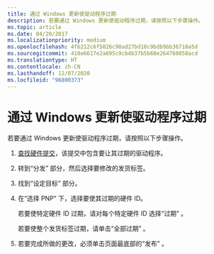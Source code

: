 ```yaml
---
title: 通过 Windows 更新使驱动程序过期
description: 若要通过 Windows 更新使驱动程序过期，请按照以下步骤操作。
ms.topic: article
ms.date: 04/20/2017
ms.localizationpriority: medium
ms.openlocfilehash: 4fb212c6f5026c90ad27bd18c9bdb9bb36718a5d
ms.sourcegitcommit: 418e6617e2a695c9cb4b37b5b60e264760858acd
ms.translationtype: HT
ms.contentlocale: zh-CN
ms.lasthandoff: 12/07/2020
ms.locfileid: "96800373"
---
```

# <a name="expire-a-driver-from-windows-update"></a>通过 Windows 更新使驱动程序过期


若要通过 Windows 更新使驱动程序过期，请按照以下步骤操作。

1.  [查找硬件提交](manage-your-hardware-submissions.md)，该提交中包含要让其过期的驱动程序。

2.  转到“分发”  部分，然后选择要修改的发货标签。

3.  找到“设定目标”  部分。

4.  在“选择 PNP”  下，选择要使其过期的硬件 ID。

    若要使特定硬件 ID 过期，请对每个特定硬件 ID 选择“过期”  。
    
    若要使整个发货标签过期，请单击“全部过期”  。
    
5.  若要完成所做的更改，必须单击页面最底部的“发布”  。

 

 





